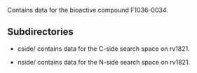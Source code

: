 Contains data for the bioactive compound F1036-0034.

## Subdirectories

- cside/ contains data for the C-side search space on rv1821.

- nside/ contains data for the N-side search space on rv1821.

